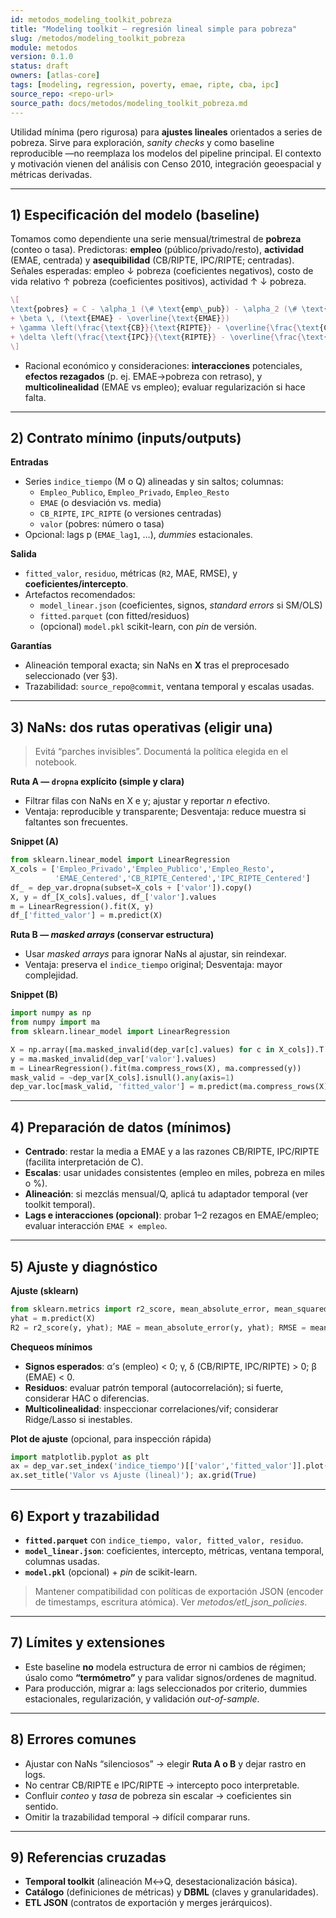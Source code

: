 ```yaml
---
id: metodos_modeling_toolkit_pobreza
title: "Modeling toolkit — regresión lineal simple para pobreza"
slug: /metodos/modeling_toolkit_pobreza
module: metodos
version: 0.1.0
status: draft
owners: [atlas-core]
tags: [modeling, regression, poverty, emae, ripte, cba, ipc]
source_repo: <repo-url>
source_path: docs/metodos/modeling_toolkit_pobreza.md
---
```



Utilidad mínima (pero rigurosa) para **ajustes lineales** orientados a series de pobreza. Sirve para exploración, *sanity checks* y como baseline reproducible —no reemplaza los modelos del pipeline principal. El contexto y motivación vienen del análisis con Censo 2010, integración geoespacial y métricas derivadas. <!-- removed contentReference -->

---

## 1) Especificación del modelo (baseline)
Tomamos como dependiente una serie mensual/trimestral de **pobreza** (conteo o tasa). Predictoras: **empleo** (público/privado/resto), **actividad** (EMAE, centrada) y **asequibilidad** (CB/RIPTE, IPC/RIPTE; centradas). Señales esperadas: empleo ↓ pobreza (coeficientes negativos), costo de vida relativo ↑ pobreza (coeficientes positivos), actividad ↑ ↓ pobreza. <!-- removed contentReference -->

~~~latex
\[
\text{pobres} = C - \alpha_1 (\# \text{emp\_pub}) - \alpha_2 (\# \text{emp\_priv}) - \alpha_3 (\# \text{emp\_resto})
+ \beta \, (\text{EMAE} - \overline{\text{EMAE}})
+ \gamma \left(\frac{\text{CB}}{\text{RIPTE}} - \overline{\frac{\text{CB}}{\text{RIPTE}}}\right)
+ \delta \left(\frac{\text{IPC}}{\text{RIPTE}} - \overline{\frac{\text{IPC}}{\text{RIPTE}}}\right)
\]
~~~


- Racional económico y consideraciones: **interacciones** potenciales, **efectos rezagados** (p. ej. EMAE→pobreza con retraso), y **multicolinealidad** (EMAE vs empleo); evaluar regularización si hace falta. <!-- removed contentReference -->

---

## 2) Contrato mínimo (inputs/outputs)
**Entradas**
- Series `indice_tiempo` (M o Q) alineadas y sin saltos; columnas:
  - `Empleo_Publico`, `Empleo_Privado`, `Empleo_Resto`
  - `EMAE` (o desviación vs. media)
  - `CB_RIPTE`, `IPC_RIPTE` (o versiones centradas)
  - `valor` (pobres: número o tasa)
- Opcional: lags p (`EMAE_lag1`, …), *dummies* estacionales.

**Salida**
- `fitted_valor`, `residuo`, métricas (`R2`, MAE, RMSE), y **coeficientes/intercepto**.
- Artefactos recomendados:
  - `model_linear.json` (coeficientes, signos, *standard errors* si SM/OLS)
  - `fitted.parquet` (con fitted/residuos)
  - (opcional) `model.pkl` scikit-learn, con *pin* de versión.

**Garantías**
- Alineación temporal exacta; sin NaNs en **X** tras el preprocesado seleccionado (ver §3).  
- Trazabilidad: `source_repo@commit`, ventana temporal y escalas usadas. <!-- removed contentReference -->

---

## 3) NaNs: dos rutas operativas (eligir una)
> Evitá “parches invisibles”. Documentá la política elegida en el notebook.

**Ruta A — `dropna` explícito (simple y clara)**
- Filtrar filas con NaNs en X e y; ajustar y reportar *n* efectivo.  
- Ventaja: reproducible y transparente; Desventaja: reduce muestra si faltantes son frecuentes.

**Snippet (A)**
~~~python
from sklearn.linear_model import LinearRegression
X_cols = ['Empleo_Privado','Empleo_Publico','Empleo_Resto',
          'EMAE_Centered','CB_RIPTE_Centered','IPC_RIPTE_Centered']
df_ = dep_var.dropna(subset=X_cols + ['valor']).copy()
X, y = df_[X_cols].values, df_['valor'].values
m = LinearRegression().fit(X, y)
df_['fitted_valor'] = m.predict(X)
~~~



**Ruta B — *masked arrays* (conservar estructura)**

* Usar *masked arrays* para ignorar NaNs al ajustar, sin reindexar.
* Ventaja: preserva el `indice_tiempo` original; Desventaja: mayor complejidad.

**Snippet (B)**

~~~python
import numpy as np
from numpy import ma
from sklearn.linear_model import LinearRegression

X = np.array([ma.masked_invalid(dep_var[c].values) for c in X_cols]).T
y = ma.masked_invalid(dep_var['valor'].values)
m = LinearRegression().fit(ma.compress_rows(X), ma.compressed(y))
mask_valid = ~dep_var[X_cols].isnull().any(axis=1)
dep_var.loc[mask_valid, 'fitted_valor'] = m.predict(ma.compress_rows(X))
~~~



---

## 4) Preparación de datos (mínimos)

* **Centrado**: restar la media a EMAE y a las razones CB/RIPTE, IPC/RIPTE (facilita interpretación de C).&#x20;
* **Escalas**: usar unidades consistentes (empleo en miles, pobreza en miles o %).
* **Alineación**: si mezclás mensual/Q, aplicá tu adaptador temporal (ver toolkit temporal).
* **Lags e interacciones (opcional)**: probar 1–2 rezagos en EMAE/empleo; evaluar interacción `EMAE × empleo`.&#x20;

---

## 5) Ajuste y diagnóstico

**Ajuste (sklearn)**

~~~python
from sklearn.metrics import r2_score, mean_absolute_error, mean_squared_error
yhat = m.predict(X)
R2 = r2_score(y, yhat); MAE = mean_absolute_error(y, yhat); RMSE = mean_squared_error(y, yhat, squared=False)
~~~

**Chequeos mínimos**

* **Signos esperados**: α’s (empleo) < 0; γ, δ (CB/RIPTE, IPC/RIPTE) > 0; β (EMAE) < 0.&#x20;
* **Residuos**: evaluar patrón temporal (autocorrelación); si fuerte, considerar HAC o diferencias.
* **Multicolinealidad**: inspeccionar correlaciones/vif; considerar Ridge/Lasso si inestables.&#x20;

**Plot de ajuste** (opcional, para inspección rápida)

~~~python
import matplotlib.pyplot as plt
ax = dep_var.set_index('indice_tiempo')[['valor','fitted_valor']].plot()
ax.set_title('Valor vs Ajuste (lineal)'); ax.grid(True)
~~~

---

## 6) Export y trazabilidad

* **`fitted.parquet`** con `indice_tiempo, valor, fitted_valor, residuo`.
* **`model_linear.json`**: coeficientes, intercepto, métricas, ventana temporal, columnas usadas.
* **`model.pkl`** (opcional) + *pin* de scikit-learn.

> Mantener compatibilidad con políticas de exportación JSON (encoder de timestamps, escritura atómica). Ver *metodos/etl\_json\_policies*.

---

## 7) Límites y extensiones

* Este baseline **no** modela estructura de error ni cambios de régimen; úsalo como **“termómetro”** y para validar signos/ordenes de magnitud.
* Para producción, migrar a: lags seleccionados por criterio, dummies estacionales, regularización, y validación *out-of-sample*.

---

## 8) Errores comunes

* Ajustar con NaNs “silenciosos” → elegir **Ruta A o B** y dejar rastro en logs.&#x20;
* No centrar CB/RIPTE e IPC/RIPTE → intercepto poco interpretable.&#x20;
* Confluir *conteo* y *tasa* de pobreza sin escalar → coeficientes sin sentido.
* Omitir la trazabilidad temporal → difícil comparar runs.

---

## 9) Referencias cruzadas

* **Temporal toolkit** (alineación M↔Q, desestacionalización básica).
* **Catálogo** (definiciones de métricas) y **DBML** (claves y granularidades).
* **ETL JSON** (contratos de exportación y merges jerárquicos).
 